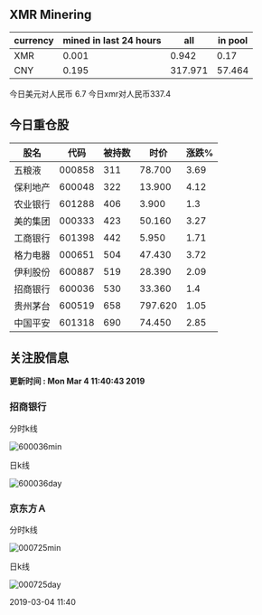 ## XMR Minering

|currency|mined in last 24 hours|all|in pool|
|---|---|---|---|
|XMR|0.001|0.942|0.17|
|CNY|0.195|317.971|57.464|

今日美元对人民币 6.7	今日xmr对人民币337.4


## 今日重仓股 

|股名|代码|被持数|时价|涨跌%|
|---|---|---|---|---|
|五粮液|000858|311|78.700|3.69|
|保利地产|600048|322|13.900|4.12|
|农业银行|601288|406|3.900|1.3|
|美的集团|000333|423|50.160|3.27|
|工商银行|601398|442|5.950|1.71|
|格力电器|000651|504|47.430|3.72|
|伊利股份|600887|519|28.390|2.09|
|招商银行|600036|530|33.360|1.4|
|贵州茅台|600519|658|797.620|1.05|
|中国平安|601318|690|74.450|2.85|

## 关注股信息
**更新时间 : Mon Mar  4 11:40:43 2019**
### 招商银行 
分时k线

![600036min](http://image.sinajs.cn/newchart/min/n/sh600036.gif)

日k线

![600036day](http://image.sinajs.cn/newchart/daily/n/sh600036.gif)

### 京东方Ａ 
分时k线

![000725min](http://image.sinajs.cn/newchart/min/n/sz000725.gif)

日k线

![000725day](http://image.sinajs.cn/newchart/daily/n/sz000725.gif)

2019-03-04 11:40